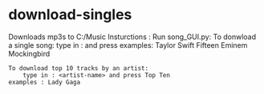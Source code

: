 download-singles
================
Downloads mp3s to C:/Music
Insturctions :
Run song_GUI.py:
	To donwload a single song:
		type in : <artist-name song-name> and press <One song>
	examples: Taylor Swift Fifteen
		     Eminem Mockingbird
		     
		
	To download top 10 tracks by an artist:
		type in : <artist-name> and press Top Ten
	examples : Lady Gaga
		
		

